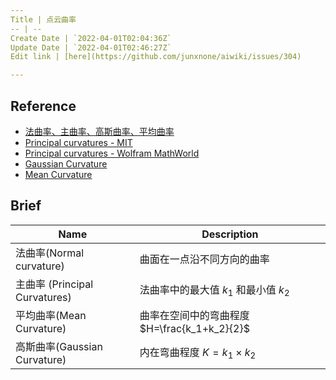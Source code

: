 ```yaml
---
Title | 点云曲率
-- | --
Create Date | `2022-04-01T02:04:36Z`
Update Date | `2022-04-01T02:46:27Z`
Edit link | [here](https://github.com/junxnone/aiwiki/issues/304)

---
```

## Reference
- [法曲率、主曲率、高斯曲率、平均曲率](https://zhuanlan.zhihu.com/p/149584374)
- [Principal curvatures - MIT](http://web.mit.edu/hyperbook/Patrikalakis-Maekawa-Cho/node30.html)
- [Principal curvatures - Wolfram MathWorld](https://mathworld.wolfram.com/PrincipalCurvatures.html)
- [Gaussian Curvature](https://mathworld.wolfram.com/GaussianCurvature.html)
- [Mean Curvature](https://mathworld.wolfram.com/MeanCurvature.html)

## Brief

Name | Description
-- | --
法曲率(Normal curvature) | 曲面在一点沿不同方向的曲率
主曲率 (Principal Curvatures) | 法曲率中的最大值 $k_1$ 和最小值 $k_2$
平均曲率(Mean Curvature) | 曲率在空间中的弯曲程度 $H=\frac{k_1+k_2}{2}$
高斯曲率(Gaussian Curvature) | 内在弯曲程度 $K = k_1\times k_2$
